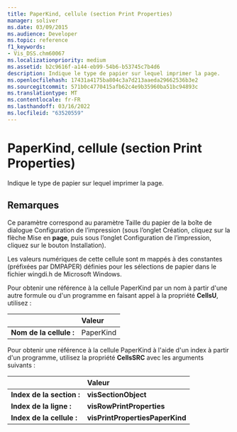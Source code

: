 ```yaml
---
title: PaperKind, cellule (section Print Properties)
manager: soliver
ms.date: 03/09/2015
ms.audience: Developer
ms.topic: reference
f1_keywords:
- Vis_DSS.chm60067
ms.localizationpriority: medium
ms.assetid: b2c9616f-a144-eb99-54b6-b53745c7b4d6
description: Indique le type de papier sur lequel imprimer la page.
ms.openlocfilehash: 17431a4175ba804c3a7d213aaeda29662536b3e2
ms.sourcegitcommit: 571b0c4770415afb62c4e9b35960ba51bc94893c
ms.translationtype: MT
ms.contentlocale: fr-FR
ms.lasthandoff: 03/16/2022
ms.locfileid: "63520559"
---
```

# <a name="paperkind-cell-print-properties-section"></a>PaperKind, cellule (section Print Properties)

Indique le type de papier sur lequel imprimer la page.
  
## <a name="remarks"></a>Remarques

Ce paramètre correspond au paramètre Taille  du papier de la boîte  de dialogue Configuration de l’impression  (sous l’onglet Création, cliquez sur la flèche Mise en  **page**, puis sous l’onglet Configuration de l’impression, cliquez sur le bouton Installation). 
  
Les valeurs numériques de cette cellule sont m mappés à des constantes (préfixées par DMPAPER) définies pour les sélections de papier dans le fichier wingdi.h de Microsoft Windows. 
  
Pour obtenir une référence à la cellule PaperKind par un nom à partir d'une autre formule ou d'un programme en faisant appel à la propriété **CellsU**, utilisez : 
  
||Valeur |
|:-----|:-----|
|**Nom de la cellule :**  <br/> |PaperKind  <br/> |
   
Pour obtenir une référence à la cellule PaperKind à l'aide d'un index à partir d'un programme, utilisez la propriété **CellsSRC** avec les arguments suivants : 
  
||Valeur |
|:-----|:-----|
|**Index de la section :**  <br/> |**visSectionObject** <br/> |
|**Index de la ligne :**  <br/> |**visRowPrintProperties** <br/> |
|**Index de la cellule :**  <br/> |**visPrintPropertiesPaperKind** <br/> |
   

